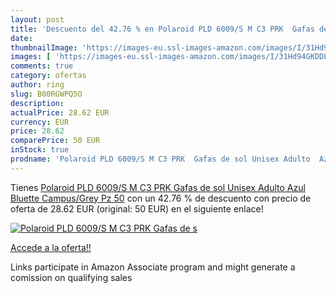 ```yaml
---
layout: post
title: 'Descuento del 42.76 % en Polaroid PLD 6009/S M C3 PRK  Gafas de s'
date: 
thumbnailImage: 'https://images-eu.ssl-images-amazon.com/images/I/31Hd94GKDDL._SL200_.jpg'
images: [ 'https://images-eu.ssl-images-amazon.com/images/I/31Hd94GKDDL._SL200_.jpg' ]
comments: true
category: ofertas
author: ring
slug: B00RGWPQ5O
description:
actualPrice: 28.62 EUR
currency: EUR
price: 28.62
comparePrice: 50 EUR
inStock: true
prodname: 'Polaroid PLD 6009/S M C3 PRK  Gafas de sol Unisex Adulto  Azul  Bluette Campus/Grey Pz  50'
---
```


Tienes [Polaroid PLD 6009/S M C3 PRK  Gafas de sol Unisex Adulto  Azul  Bluette Campus/Grey Pz  50](https://www.amazon.es/dp/B00RGWPQ5O/?tag=tolees-21) con un 42.76 % de descuento con precio de oferta de 28.62 EUR (original: 50 EUR) en el siguiente enlace!

[![Polaroid PLD 6009/S M C3 PRK  Gafas de s](https://images-eu.ssl-images-amazon.com/images/I/31Hd94GKDDL._SL200_.jpg)](https://www.amazon.es/dp/B00RGWPQ5O/?tag=tolees-21)

[Accede a la oferta!!](https://www.amazon.es/dp/B00RGWPQ5O/?tag=tolees-21)

Links participate in Amazon Associate program and might generate a comission on qualifying sales


